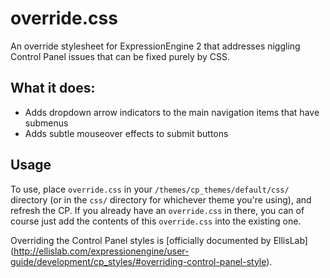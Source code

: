 override.css
============

An override stylesheet for ExpressionEngine 2 that addresses niggling Control Panel issues that can be fixed purely by CSS.

What it does:
-------------
  - Adds dropdown arrow indicators to the main navigation items that have submenus
  - Adds subtle mouseover effects to submit buttons

Usage
-----
To use, place `override.css` in your `/themes/cp_themes/default/css/` directory (or in the `css/` directory for whichever theme you're using), and refresh the CP. If you already have an `override.css` in there, you can of course just add the contents of this `override.css` into the existing one.

Overriding the Control Panel styles is [officially documented by EllisLab] (http://ellislab.com/expressionengine/user-guide/development/cp_styles/#overriding-control-panel-style).
